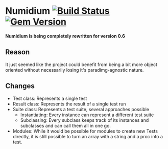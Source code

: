 Numidium [![Build Status](https://travis-ci.org/DarkWiiPlayer/numidium.svg?branch=master)](https://travis-ci.org/DarkWiiPlayer/numidium) [![Gem Version](https://badge.fury.io/rb/numidium.svg)](https://badge.fury.io/rb/numidium)
============

**Numidium is being completely rewritten for version 0.6**

Reason
--------
It just seemed like the project could benefit from being a bit more object oriented without necessarily losing it's paradimg-agnostic nature.

Changes
--------
- Test class: Represents a single test
- Result class: Represents the result of a single test run
- Suite class: Represents a test suite, several approaches possible
  - Instantiating: Every instance can represent a different test suite
  - Subclassing: Every subclass keeps track of its instances and subclasses and can call them all in one go.
- Modules: While it would be possible for modules to create new Tests directly, it is still possible to turn an array with a string and a proc into a test.

